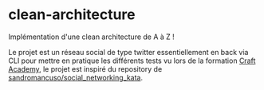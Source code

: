# clean-architecture

Implémentation d'une clean architecture de A à Z !

Le projet est un réseau social de type twitter essentiellement en back via CLI pour mettre en pratique les différents tests vu lors de la formation [Craft Academy](https://craftacademy.fr/), le projet est inspiré du repository de [sandromancuso/social_networking_kata](https://github.com/sandromancuso/social_networking_kata).
